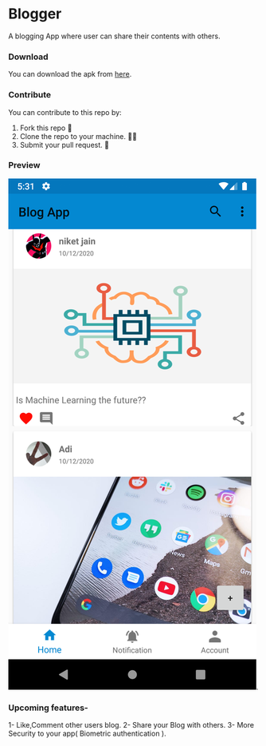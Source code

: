 # Blogger
A blogging App where user can share their contents with others.

### Download 
You can download the apk from [here](https://github.com/Niket-Jain/BlogApp/releases/tag/v1.0.0).

### Contribute 
You can contribute to this repo by:
1. Fork this repo 🍴
2. Clone the repo to your machine. 👨‍💻
3. Submit your pull request. 🚀

### Preview 
![Screenshot1](Screenshots/Screenshot_1602504117.png).

### Upcoming features-
1- Like,Comment other users blog.
2- Share your Blog with others.
3- More Security to your app( Biometric authentication ).
